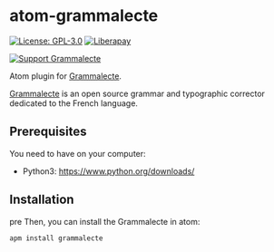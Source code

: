 # atom-grammalecte

[![License: GPL-3.0](https://img.shields.io/github/license/GreatWizard/atom-grammalecte)](https://github.com/GreatWizard/atom-grammalecte/blob/master/LICENSE.md)
[![Liberapay](http://img.shields.io/liberapay/patrons/GreatWizard.svg?logo=liberapay)](https://liberapay.com/GreatWizard/)

[![Support Grammalecte](https://img.shields.io/badge/support-grammalecte-blue)](https://grammalecte.net/#support)

Atom plugin for [Grammalecte](https://grammalecte.net/).

[Grammalecte](https://grammalecte.net/) is an open source grammar and typographic corrector dedicated to the French language.

## Prerequisites

You need to have on your computer:

- Python3: https://www.python.org/downloads/

## Installation

pre
Then, you can install the Grammalecte in atom:

```shell
apm install grammalecte
```
